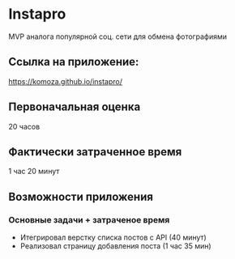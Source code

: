 # Instapro

MVP аналога популярной соц. сети для обмена фотографиями

## Ссылка на приложение:

https://komoza.github.io/instapro/

## Первоначальная оценка

20 часов

## Фактически затраченное время

 1 час 20 минут

## Возможности приложения

### Основные задачи + затраченое время

- Итегрировал верстку списка постов с API  (40 минут)
- Реализовал страницу добавления поста (1 час 35 мин)

